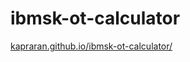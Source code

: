 # ibmsk-ot-calculator

[kapraran.github.io/ibmsk-ot-calculator/](kapraran.github.io/ibmsk-ot-calculator/)
